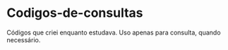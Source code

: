 # Codigos-de-consultas

Códigos que criei enquanto estudava. Uso apenas para consulta, quando necessário.
